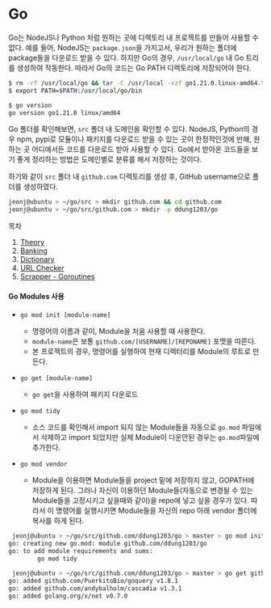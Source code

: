 # Go

Go는 NodeJS나 Python 처럼 원하는 곳에 디렉토리 내 프로젝트를 만들어 사용할 수 없다. 예를 들어, NodeJS는 `package.json`을 가지고서, 우리가 원하는 폴더에 package들을 다운로드 받을 수 있다. 하지만 Go의 경우, `/usr/local/go` 내 Go 트리를 생성하여 작동한다. 따라서 Go의 코드는 Go PATH 디렉토리에 저장되어야 한다.

```bash
$ rm -rf /usr/local/go && tar -C /usr/local -xzf go1.21.0.linux-amd64.tar.gz
$ export PATH=$PATH:/usr/local/go/bin

$ go version
go version go1.21.0 linux/amd64
```

Go 폴더를 확인해보면, `src` 폴더 내 도메인을 확인할 수 있다. NodeJS, Python의 경우 npm, pypi로 모듈이나 패키지를 다운로드 받을 수 있는 곳이 한정적인것에 반해, 원하는 곳 어디에서든 코드를 다운로드 받아 사용할 수 있다. Go에서 받아온 코드들을 보기 좋게 정리하는 방법은 도메인별로 분류를 해서 저장하는 것이다.

하기와 같이 `src` 폴더 내 `github.com` 디렉토리를 생성 후, GitHub username으로 폴더를 생성하였다.

```bash
jeonj@ubuntu > ~/go/src > mkdir github.com && cd github.com
jeonj@ubuntu > ~/go/src/github.com > mkdir -p ddung1203/go
```

목차

1. [Theory](./theory/README.md)
2. [Banking](./accounts/README.md)
3. [Dictionary](./mydict/README.md)
4. [URL Checker](./urlchecker/README.md)
5. [Scrapper - Goroutines](./scrapper/README.md)


#### Go Modules 사용

- `go mod init [module-name]`
  - 명령어의 이름과 같이, Module을 처음 사용할 때 사용한다.
  - `module-name`은 보통 `github.com/[USERNAME]/[REPONAME]` 포맷을 따른다.
  - 본 프로젝트의 경우, 명령어를 실행하여 현재 디렉터리를 Module의 루트로 만든다.

- `go get [module-name]`
  - `go get`을 사용하여 패키지 다운로드

- `go mod tidy`
  - 소스 코드를 확인해서 import 되지 않는 Module들을 자동으로 `go.mod` 파일에서 삭제하고 import 되었지만 실제 Module이 다운안된 경우는 `go.mod`파일에 추가한다.

- `go mod vendor`
  - Module을 이용하면 Module들을 project 밑에 저장하지 않고, GOPATH에 저장하게 된다. 그러나 자신이 이용하던 Module들(자동으로 변경될 수 있는 Module들을 고정시키고 싶을때와 같이)을 repo에 넣고 싶을 경우가 있다. 따라서 이 명령어를 실행시키면 Module들을 자신의 repo 아래 vendor 폴더에 복사를 하게 된다.

```bash
 jeonj@ubuntu > ~/go/src/github.com/ddung1203/go > master > go mod init                          
go: creating new go.mod: module github.com/ddung1203/go
go: to add module requirements and sums:
        go mod tidy

 jeonj@ubuntu > ~/go/src/github.com/ddung1203/go > master > go get github.com/PuerkitoBio/goquery
go: added github.com/PuerkitoBio/goquery v1.8.1
go: added github.com/andybalholm/cascadia v1.3.1
go: added golang.org/x/net v0.7.0
```